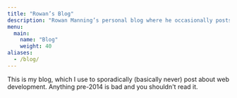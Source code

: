```yaml
---
title: "Rowan’s Blog"
description: "Rowan Manning’s personal blog where he occasionally posts things about web development"
menu:
  main:
    name: "Blog"
    weight: 40
aliases:
  - /blog/
---
```


This is my blog, which I use to sporadically (basically never) post about web development. Anything pre-2014 is bad and you shouldn't read it.
